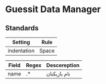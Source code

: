 # Guessit Data Manager

## Standards
Setting | Rule
-------|-------
indentation | Space




Field | Regex | Descereption
----- |-------|--------------
name  | .*    | نام بازیکنان
